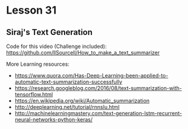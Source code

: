 # Lesson 31

## Siraj's Text Generation

Code for this video (Challenge included): https://github.com/llSourcell/How_to_make_a_text_summarizer

More Learning resources:

* https://www.quora.com/Has-Deep-Learning-been-applied-to-automatic-text-summarization-successfully
* https://research.googleblog.com/2016/08/text-summarization-with-tensorflow.html
* https://en.wikipedia.org/wiki/Automatic_summarization
* http://deeplearning.net/tutorial/rnnslu.html
* http://machinelearningmastery.com/text-generation-lstm-recurrent-neural-networks-python-keras/


